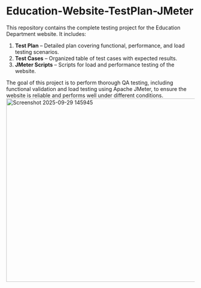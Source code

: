 # Education-Website-TestPlan-JMeter
This repository contains the complete testing project for the Education Department website. 
It includes:

1. **Test Plan** – Detailed plan covering functional, performance, and load testing scenarios.
2. **Test Cases** – Organized table of test cases with expected results.
3. **JMeter Scripts** – Scripts for load and performance testing of the website.

The goal of this project is to perform thorough QA testing, including functional validation and load testing using Apache JMeter, to ensure the website is reliable and performs well under different conditions.
<img width="1175" height="490" alt="Screenshot 2025-09-29 145945" src="https://github.com/user-attachments/assets/188e8f5f-5587-47e9-ad3c-b50776aafc7e" />
